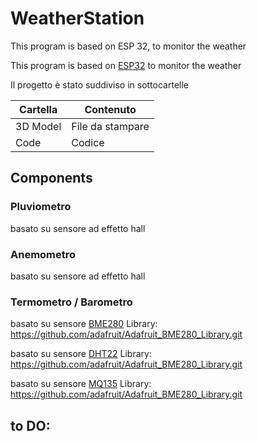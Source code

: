 # WeatherStation
This program is based on ESP 32, to monitor the weather

This program is based on [ESP32](https://github.com/CarloFalco/WeatherStation/tree/main/Datasheet/ESP32-38.png) to monitor the weather

Il progetto è stato suddiviso in sottocartelle 

| Cartella 		| Contenuto 		|
| ------ 		| ------ 			|
| 3D Model  	| File da stampare 	|
| Code  		| Codice   			|


## Components
### Pluviometro
basato su sensore ad effetto hall
### Anemometro
basato su sensore ad effetto hall
### Termometro / Barometro

basato su sensore [BME280](Datasheet/BME280_Datasheet.pdf)
Library: 
https://github.com/adafruit/Adafruit_BME280_Library.git

basato su sensore [DHT22](Datasheet/DHT11.pdf)
Library: 
https://github.com/adafruit/Adafruit_BME280_Library.git

basato su sensore [MQ135](Datasheet/MQ-135_Hanwei.pdf)
Library: 
https://github.com/adafruit/Adafruit_BME280_Library.git


## to DO:


